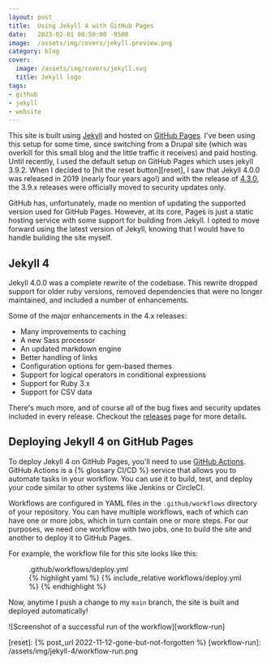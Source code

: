 ```yaml
---
layout: post
title:  Using Jekyll 4 with GitHub Pages
date:   2023-02-01 00:50:00 -0500
image:  /assets/img/covers/jekyll.preview.png
category: blog
cover:
  image: /assets/img/covers/jekyll.svg
  title: Jekyll logo
tags:
- github
- jekyll
- website
---
```

This site is built using [Jekyll][jekyll] and hosted on [GitHub Pages][pages].
I've been using this setup for some time, since switching from a Drupal site
(which was overkill for this small blog and the little traffic it receives) and
paid hosting. Until recently, I used the default setup on GitHub Pages which
uses jekyll 3.9.2. When I decided to [hit the reset button][reset], I saw that
Jekyll 4.0.0 was released in 2019 (nearly four years ago!) and with the release
of [4.3.0][4.3.0], the 3.9.x releases were officially moved to security updates
only.

GitHub has, unfortunately, made no mention of updating the supported version
used for GitHub Pages. However, at its core, Pages is just a static hosting
service with some support for building from Jekyll. I opted to move forward
using the latest version of Jekyll, knowing that I would have to handle building
the site myself.

## Jekyll 4

Jekyll 4.0.0 was a complete rewrite of the codebase. This rewrite dropped
support for older ruby versions, removed dependencies that were no longer
maintained, and included a number of enhancements.

Some of the major enhancements in the 4.x releases:

* Many improvements to caching
* A new Sass processor
* An updated markdown engine
* Better handling of links
* Configuration options for gem-based themes
* Support for logical operators in conditional expressions
* Support for Ruby 3.x
* Support for CSV data

There's much more, and of course all of the bug fixes and security updates
included in every release. Checkout the [releases][releases] page for more
details.

## Deploying Jekyll 4 on GitHub Pages

To deploy Jekyll 4 on GitHub Pages, you'll need to use
[GitHub Actions][actions]. GitHub Actions is a {% glossary CI/CD %} service that
allows you to automate tasks in your workflow. You can use it to build, test,
and deploy your code similar to other systems like Jenkins or CircleCI.

Workflows are configured in YAML files in the `.github/workflows` directory of
your repository. You can have multiple workflows, each of which can have one or
more jobs, which in turn contain one or more steps. For our purposes, we need
one workflow with two jobs, one to build the site and another to deploy it to
GitHub Pages.

For example, the workflow file for this site looks like this:

<figure>
  <figcaption>.github/workflows/deploy.yml</figcaption>
  {% highlight yaml %}
{% include_relative workflows/deploy.yml %}
  {% endhighlight %}
</figure>

Now, anytime I push a change to my `main` branch, the site is built and deployed
automatically!

![Screenshot of a successful run of the workflow][workflow-run]

[4.3.0]: https://jekyllrb.com/news/2022/10/20/jekyll-4-3-0-released/
[actions]: https://docs.github.com/actions
[jekyll]: https://jekyllrb.com/
[pages]: https://pages.github.com/
[releases]: https://jekyllrb.com/news/releases/
[reset]: {% post_url 2022-11-12-gone-but-not-forgotten %}
[workflow-run]: /assets/img/jekyll-4/workflow-run.png
